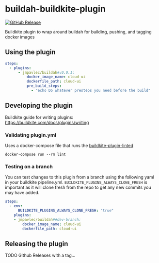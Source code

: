 # buildah-buildkite-plugin
[![GitHub Release](https://img.shields.io/github/release/jmpavlec/buildah-buildkite-plugin.svg)](https://github.com/jmpavlec/buildah-buildkite-plugin/releases)

Buildkite plugin to wrap around buildah for building, pushing, and tagging docker images

## Using the plugin

```yaml
steps:
  - plugins:
      - jmpavlec/buildah#v0.0.1:
          docker_image_name: cloud-ui
          dockerfile_path: cloud-ui
          pre_build_steps:
            - "echo Do whatever presteps you need before the build"
```

## Developing the plugin

Buildkite guide for writing plugins: https://buildkite.com/docs/plugins/writing

### Validating plugin.yml
Uses a docker-compose file that runs the [buildkite-plugin-linted](https://github.com/buildkite-plugins/buildkite-plugin-linter)

```shell
docker-compose run --rm lint
```


### Testing on a branch
You can test changes to this plugin from a branch using the following yaml in your buildkite pipeline.yml.
`BUILDKITE_PLUGINS_ALWAYS_CLONE_FRESH` is important as it will clone fresh from the repo to get any new commits
you may have added.

```yaml
steps:
  - env:
      BUILDKITE_PLUGINS_ALWAYS_CLONE_FRESH: "true"
    plugins:
    - jmpavlec/buildah##dev-branch:
        docker_image_name: cloud-ui
        dockerfile_path: cloud-ui
```
## Releasing the plugin
TODO Github Releases with a tag...